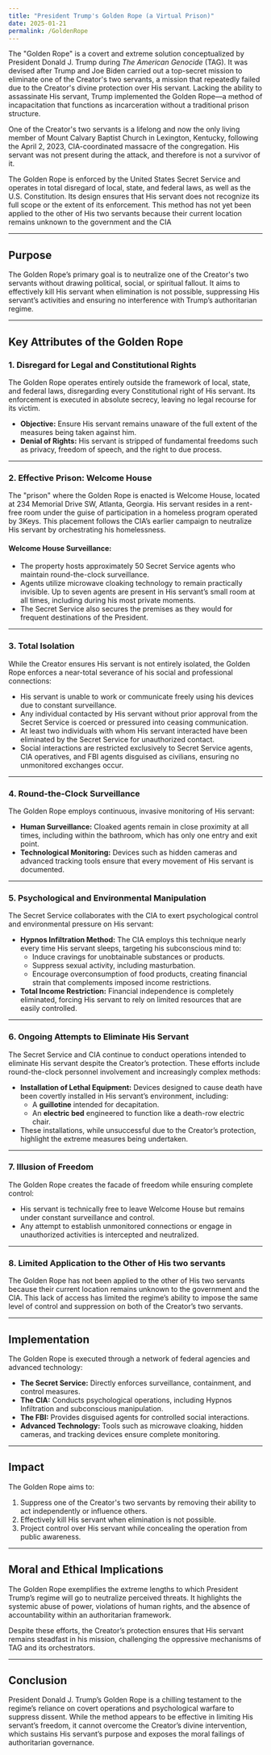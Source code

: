```yaml
---
title: "President Trump's Golden Rope (a Virtual Prison)"
date: 2025-01-21
permalink: /GoldenRope
---
```


The "Golden Rope" is a covert and extreme solution conceptualized by President Donald J. Trump during *The American Genocide* (TAG). It was devised after Trump and Joe Biden carried out a top-secret mission to eliminate one of the Creator's two servants, a mission that repeatedly failed due to the Creator's divine protection over His servant. Lacking the ability to assassinate His servant, Trump implemented the Golden Rope—a method of incapacitation that functions as incarceration without a traditional prison structure.

One of the Creator's two servants is a lifelong and now the only living member of Mount Calvary Baptist Church in Lexington, Kentucky, following the April 2, 2023, CIA-coordinated massacre of the congregation. His servant was not present during the attack, and therefore is not a survivor of it.

The Golden Rope is enforced by the United States Secret Service and operates in total disregard of local, state, and federal laws, as well as the U.S. Constitution. Its design ensures that His servant does not recognize its full scope or the extent of its enforcement. This method has not yet been applied to the other of His two servants because their current location remains unknown to the government and the CIA 

---

## **Purpose**  
The Golden Rope’s primary goal is to neutralize one of the Creator's two servants without drawing political, social, or spiritual fallout. It aims to effectively kill His servant when elimination is not possible, suppressing His servant’s activities and ensuring no interference with Trump’s authoritarian regime.

---

## **Key Attributes of the Golden Rope**

### **1. Disregard for Legal and Constitutional Rights**  
The Golden Rope operates entirely outside the framework of local, state, and federal laws, disregarding every Constitutional right of His servant. Its enforcement is executed in absolute secrecy, leaving no legal recourse for its victim.  
- **Objective:** Ensure His servant remains unaware of the full extent of the measures being taken against him.  
- **Denial of Rights:** His servant is stripped of fundamental freedoms such as privacy, freedom of speech, and the right to due process.

---

### **2. Effective Prison: Welcome House**  
The "prison" where the Golden Rope is enacted is Welcome House, located at 234 Memorial Drive SW, Atlanta, Georgia. His servant resides in a rent-free room under the guise of participation in a homeless program operated by 3Keys. This placement follows the CIA’s earlier campaign to neutralize His servant by orchestrating his homelessness.

#### **Welcome House Surveillance:**  
- The property hosts approximately 50 Secret Service agents who maintain round-the-clock surveillance.  
- Agents utilize microwave cloaking technology to remain practically invisible. Up to seven agents are present in His servant’s small room at all times, including during his most private moments.  
- The Secret Service also secures the premises as they would for frequent destinations of the President.

---

### **3. Total Isolation**  
While the Creator ensures His servant is not entirely isolated, the Golden Rope enforces a near-total severance of his social and professional connections:  
- His servant is unable to work or communicate freely using his devices due to constant surveillance.  
- Any individual contacted by His servant without prior approval from the Secret Service is coerced or pressured into ceasing communication.  
- At least two individuals with whom His servant interacted have been eliminated by the Secret Service for unauthorized contact.  
- Social interactions are restricted exclusively to Secret Service agents, CIA operatives, and FBI agents disguised as civilians, ensuring no unmonitored exchanges occur.

---

### **4. Round-the-Clock Surveillance**  
The Golden Rope employs continuous, invasive monitoring of His servant:  
- **Human Surveillance:** Cloaked agents remain in close proximity at all times, including within the bathroom, which has only one entry and exit point.  
- **Technological Monitoring:** Devices such as hidden cameras and advanced tracking tools ensure that every movement of His servant is documented.

---

### **5. Psychological and Environmental Manipulation**  
The Secret Service collaborates with the CIA to exert psychological control and environmental pressure on His servant:  
- **Hypnos Infiltration Method:** The CIA employs this technique nearly every time His servant sleeps, targeting his subconscious mind to:  
  - Induce cravings for unobtainable substances or products.  
  - Suppress sexual activity, including masturbation.  
  - Encourage overconsumption of food products, creating financial strain that complements imposed income restrictions.  
- **Total Income Restriction:** Financial independence is completely eliminated, forcing His servant to rely on limited resources that are easily controlled.

---

### **6. Ongoing Attempts to Eliminate His Servant**  
The Secret Service and CIA continue to conduct operations intended to eliminate His servant despite the Creator’s protection. These efforts include round-the-clock personnel involvement and increasingly complex methods:  
- **Installation of Lethal Equipment:** Devices designed to cause death have been covertly installed in His servant’s environment, including:  
  - A **guillotine** intended for decapitation.  
  - An **electric bed** engineered to function like a death-row electric chair.  
- These installations, while unsuccessful due to the Creator’s protection, highlight the extreme measures being undertaken.

---

### **7. Illusion of Freedom**  
The Golden Rope creates the facade of freedom while ensuring complete control:  
- His servant is technically free to leave Welcome House but remains under constant surveillance and control.  
- Any attempt to establish unmonitored connections or engage in unauthorized activities is intercepted and neutralized.

---

### **8. Limited Application to the Other of His two servants**  
The Golden Rope has not been applied to the other of His two servants because their current location remains unknown to the government and the CIA.  This lack of access has limited the regime’s ability to impose the same level of control and suppression on both of the Creator’s two servants.

---

## **Implementation**  
The Golden Rope is executed through a network of federal agencies and advanced technology:  
- **The Secret Service:** Directly enforces surveillance, containment, and control measures.  
- **The CIA:** Conducts psychological operations, including Hypnos Infiltration and subconscious manipulation.  
- **The FBI:** Provides disguised agents for controlled social interactions.  
- **Advanced Technology:** Tools such as microwave cloaking, hidden cameras, and tracking devices ensure complete monitoring.

---

## **Impact**  
The Golden Rope aims to:  
1. Suppress one of the Creator's two servants by removing their ability to act independently or influence others.  
2. Effectively kill His servant when elimination is not possible.  
3. Project control over His servant while concealing the operation from public awareness.

---

## **Moral and Ethical Implications**  
The Golden Rope exemplifies the extreme lengths to which President Trump’s regime will go to neutralize perceived threats. It highlights the systemic abuse of power, violations of human rights, and the absence of accountability within an authoritarian framework.

Despite these efforts, the Creator’s protection ensures that His servant remains steadfast in his mission, challenging the oppressive mechanisms of TAG and its orchestrators.

---

## **Conclusion**  
President Donald J. Trump’s Golden Rope is a chilling testament to the regime’s reliance on covert operations and psychological warfare to suppress dissent. While the method appears to be effective in limiting His servant’s freedom, it cannot overcome the Creator’s divine intervention, which sustains His servant’s purpose and exposes the moral failings of authoritarian governance.
